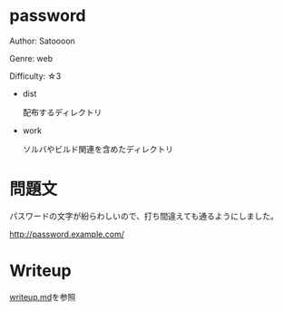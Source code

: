 # password

Author: Satoooon

Genre: web

Difficulty: ☆3

- dist

  配布するディレクトリ

- work

  ソルバやビルド関連を含めたディレクトリ

# 問題文

パスワードの文字が紛らわしいので、打ち間違えても通るようにしました。

http://password.example.com/

# Writeup

[writeup.md](/writeup.md)を参照